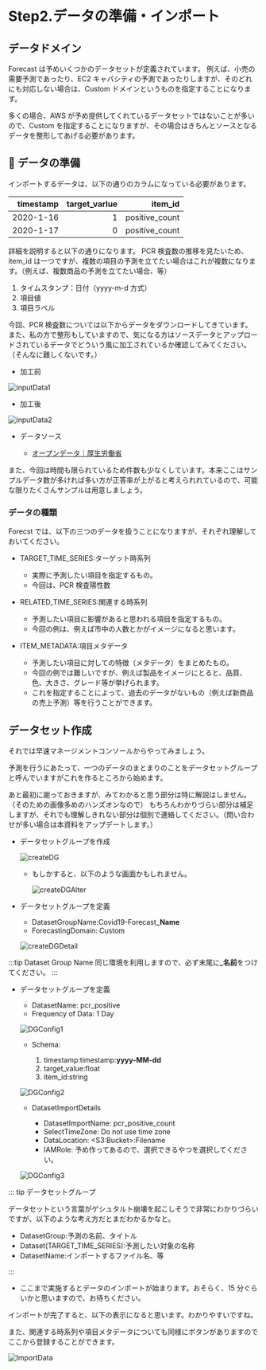 # Step2.データの準備・インポート

## データドメイン

Forecast は予めいくつかのデータセットが定義されています。
例えば、小売の需要予測であったり、EC2 キャパシティの予測であったりしますが、そのどれにも対応しない場合は、Custom ドメインというものを指定することになります。

多くの場合、AWS が予め提供してくれているデータセットではないことが多いので、Custom を指定することになりますが、その場合はきちんとソースとなるデータを整形してあげる必要があります。

##  データの準備

インポートするデータは、以下の通りのカラムになっている必要があります。

| timestamp | target_varlue |        item_id |
| --------: | ------------: | -------------: |
| 2020-1-16 |             1 | positive_count |
| 2020-1-17 |             0 | positive_count |

詳細を説明すると以下の通りになります。
PCR 検査数の推移を見たいため、item_id は一つですが、複数の項目の予測を立てたい場合はこれが複数になります。（例えば、複数商品の予測を立てたい場合、等）

1. タイムスタンプ：日付（yyyy-m-d 方式）
1. 項目値
1. 項目ラベル

今回、PCR 検査数については以下からデータをダウンロードしてきています。また、私の方で整形もしていますので、気になる方はソースデータとアップロードされているデータでどういう風に加工されているか確認してみてください。（そんなに難しくないです。）

- 加工前

![inputData1](/images/step2/inputData1.png)

- 加工後

![inputData2](/images/step2/inputData2.png)

- データソース

  - [オープンデータ｜厚生労働省](https://www.mhlw.go.jp/stf/covid-19/open-data.html)

また、今回は時間も限られているため件数も少なくしています。本来ここはサンプルデータ数が多ければ多い方が正答率が上がると考えられれているので、可能な限りたくさんサンプルは用意しましょう。

### データの種類

Forecst では、以下の三つのデータを扱うことになりますが、それぞれ理解しておいてください。

- TARGET_TIME_SERIES:ターゲット時系列

  - 実際に予測したい項目を指定するもの。
  - 今回は、PCR 検査陽性数

- RELATED_TIME_SERIES:関連する時系列

  - 予測したい項目に影響があると思われる項目を指定するもの。
  - 今回の例は、例えば市中の人数とかがイメージになると思います。

- ITEM_METADATA:項目メタデータ

  - 予測したい項目に対しての特徴（メタデータ）をまとめたもの。
  - 今回の例では難しいですが、例えば製品をイメージにとると、品質、色、大きさ、グレード等が挙げられます。
  - これを指定することによって、過去のデータがないもの（例えば新商品の売上予測）等を行うことができます。

## データセット作成

それでは早速マネージメントコンソールからやってみましょう。

予測を行うにあたって、一つのデータのまとまりのことをデータセットグループと呼んでいますがこれを作るところから始めます。

あと最初に謝っておきますが、みてわかると思う部分は特に解説はしません。（そのための画像多めのハンズオンなので）
もちろんわかりづらい部分は補足しますが、それでも理解しきれない部分は個別で連絡してください。（問い合わせが多い場合は本資料をアップデートします。）

- データセットグループを作成

  ![createDG](/images/step2/createDG.png)

  - もしかすると、以下のような画面かもしれません。

    ![createDGAlter](/images/step2/createDGAlter.png)

- データセットグループを定義

  - DatasetGroupName:Covid19-Forecast<strong>\_Name</strong>
  - ForecastingDomain: Custom

  ![createDGDetail](/images/step2/createDGDetail.png)

:::tip Dataset Group Name
同じ環境を利用しますので、必ず末尾に<strong>\_名前</strong>をつけてください。
:::

- データセットグループを定義

  - DatasetName: pcr_positive
  - Frequency of Data: 1 Day

  ![DGConfig1](/images/step2/DGConfig1.png)

  - Schema:

    1. timestamp:timestamp:**yyyy-MM-dd**
    1. target_value:float
    1. item_id:string

  ![DGConfig2](/images/step2/DGConfig2.png)

  - DatasetImportDetails

    - DatasetImportName: pcr_positive_count
    - SelectTimeZone: Do not use time zone
    - DataLocation: \<S3:Bucket>:Filename
    - IAMRole: 予め作ってあるので、選択できるやつを選択してください。

  ![DGConfig3](/images/step2/DGConfig3.png)

::: tip データセットグループ

データセットという言葉がゲシュタルト崩壊を起こしそうで非常にわかりづらいですが、以下のような考え方だとまだわかるかなと。

- DatasetGroup:予測の名前、タイトル
- Dataset(TARGET_TIME_SERIES):予測したい対象の名称
- DatasetName:インポートするファイル名、等

:::

- ここまで実施するとデータのインポートが始まります。おそらく、15 分ぐらいかと思いますので、お待ちください。

インポートが完了すると、以下の表示になると思います。わかりやすいですね。

また、関連する時系列や項目メタデータについても同様にボタンがありますのでここから登録することができます。

![ImportData](/images/step2/ImportData.png)
